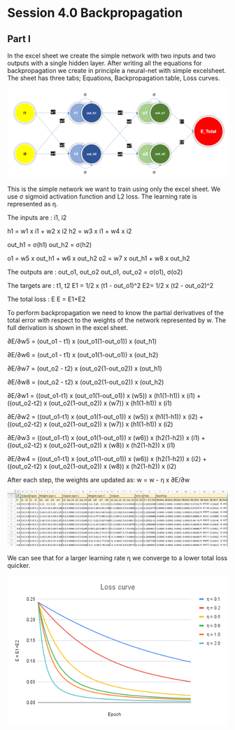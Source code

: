 # Session 4.0 Backpropagation 

## Part I 
In the excel sheet we create the simple network with two inputs and two outputs with a single hidden layer. After writing all the equations for backpropagation we create in principle a neural-net with simple excelsheet. The sheet has three tabs; Equations, Backpropagation table, Loss curves. 

![Simple perceptron model](./images/simple_perceptron_model.png)

This is the simple network we want to train using only the excel sheet. We use σ sigmoid activation function and L2 loss. The learning rate is represented as η. 

The inputs are : i1, i2 

h1 = w1 x i1 + w2 x i2
h2 = w3 x i1 + w4 x i2

out_h1 = σ(h1)
out_h2 = σ(h2)

o1 = w5 x out_h1 + w6 x out_h2
o2 =  w7 x out_h1 + w8 x out_h2

The outputs are : out_o1, out_o2
out_o1, out_o2 = σ(o1), σ(o2)

The targets are : t1, t2
E1 = 1/2 x (t1 - out_o1)^2
E2= 1/2 x (t2 - out_o2)^2

The total loss : E
E = E1+E2


To perform backpropagation we need to know the partial derivatives of the total error with respect to the weights of the network represented by w. The full derivation is shown in the excel sheet. 

∂E/∂w5 = (out_o1 - t1) x (out_o1(1-out_o1)) x (out_h1)

∂E/∂w6 = (out_o1 - t1) x (out_o1(1-out_o1)) x (out_h2)

∂E/∂w7 = (out_o2 - t2) x (out_o2(1-out_o2)) x (out_h1)

∂E/∂w8 = (out_o2 - t2) x (out_o2(1-out_o2)) x (out_h2)

∂E/∂w1 = ((out_o1-t1) x (out_o1(1-out_o1)) x (w5)) x (h1(1-h1)) x (i1) + ((out_o2-t2) x (out_o2(1-out_o2)) x (w7)) x (h1(1-h1)) x (i1)

∂E/∂w2 = ((out_o1-t1) x (out_o1(1-out_o1)) x (w5)) x (h1(1-h1)) x (i2) + ((out_o2-t2) x (out_o2(1-out_o2)) x (w7)) x (h1(1-h1)) x  (i2)

∂E/∂w3 = ((out_o1-t1) x (out_o1(1-out_o1)) x (w6)) x (h2(1-h2)) x (i1) + ((out_o2-t2) x (out_o2(1-out_o2)) x (w8)) x (h2(1-h2)) x  (i1)

∂E/∂w4 = ((out_o1-t1) x (out_o1(1-out_o1)) x (w6)) x (h2(1-h2)) x (i2) + ((out_o2-t2) x (out_o2(1-out_o2)) x (w8)) x (h2(1-h2)) x (i2)

After each step, the weights are updated as: 
w = w - η x ∂E/∂w

![Backpropagation table screenshot](./images/Backprop_screenshot.png)

We can see that for a larger learning rate η we converge to a lower total loss quicker.

![Loss curve for different η](./images/Loss_curve.png)